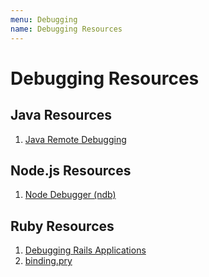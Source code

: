 ```yaml
---
menu: Debugging
name: Debugging Resources
---
```


# Debugging Resources

## Java Resources

1. [Java Remote Debugging](https://stackify.com/java-remote-debugging/)

## Node.js Resources

1. [Node Debugger (ndb)](https://github.com/GoogleChromeLabs/ndb)

## Ruby Resources

1. [Debugging Rails Applications](https://guides.rubyonrails.org/debugging_rails_applications.html)
2. [binding.pry](https://github.com/pry/pry)
